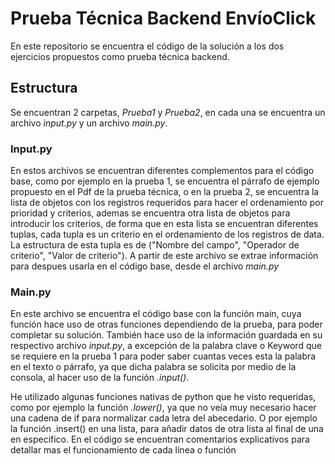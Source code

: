 
# Prueba Técnica Backend EnvíoClick

En este repositorio se encuentra el código de la solución a los dos ejercicios propuestos como prueba técnica backend.
## Estructura
Se encuentran 2 carpetas, *Prueba1* y *Prueba2*, en cada una se encuentra un archivo *input.py* y un archivo *main.py*.
### Input.py
En estos archivos se encuentran diferentes complementos para el código base, como por ejemplo en la prueba 1, se encuentra el párrafo de ejemplo propuesto en el Pdf de la prueba técnica, o en la prueba 2, se encuentra la lista de objetos con los registros requeridos para hacer el ordenamiento por prioridad y criterios, ademas se encuentra otra lista de objetos para introducir los criterios, de forma que en esta lista se encuentran diferentes tuplas, cada tupla es un criterio en el ordenamiento de los registros de data. La estructura de esta tupla es de ("Nombre del campo", "Operador de criterio", "Valor de criterio").
A partir de este archivo se extrae información para despues usarla en el código base, desde el archivo *main.py*
### Main.py
En este archivo se encuentra el código base con la función main, cuya función hace uso de otras funciones dependiendo de la prueba, para poder completar su solución.
También hace uso de la información guardada en su respectivo archivo *input.py*, a excepción de la palabra clave o Keyword que se requiere en la prueba 1 para poder saber cuantas veces esta la palabra en el texto o párrafo, ya que dicha palabra se solicita por medio de la consola, al hacer uso de la función *.input()*.

He utilizado algunas funciones nativas de python que he visto requeridas, como por ejemplo la función *.lower()*, ya que no veía muy necesario hacer una cadena de if para normalizar cada letra del abecedario. O por ejemplo la función .insert() en una lista, para añadir datos de otra lista al final de una en especifico.
En el código se encuentran comentarios explicativos para detallar mas el funcionamiento de cada línea o función